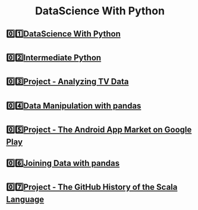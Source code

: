 
<strong> 
    <h1 align='center'> DataScience With Python</h1> 
</strong>

## :zero::one:[DataScience With Python](https://github.com/mohd-faizy/DataScience-With-Python/tree/main/01_Introduction%20to%20Python)
## :zero::two:[Intermediate Python](https://github.com/mohd-faizy/DataScience-With-Python/tree/main/02-Intermediate%20Python)
## :zero::three:[Project - Analyzing TV Data]()
## :zero::four:[Data Manipulation with pandas]()
## :zero::five:[Project - The Android App Market on Google Play]()
## :zero::six:[Joining Data with pandas]()
## :zero::seven:[Project - The GitHub History of the Scala Language]()
